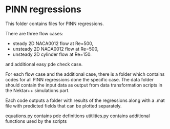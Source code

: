 # PINN regressions

This folder contains files for PINN regressions.

There are three flow cases:

- steady 2D NACA0012 flow at Re=500,
- unsteady 2D NACA0012 flow at Re=500,
- unsteady 2D cylinder flow at Re=150.

and additional easy pde check case.

For each flow case and the additional case, there is a folder which contains codes for all PINN regressions done the specific case. The data folder should contain the input data as output from data transformation scripts in the Nektar++ simulations part.

Each code outputs a folder with results of the regressions along with a .mat file with predicted fields that can be plotted separately.

equations.py contains pde definitions
utitlities.py contains additional functions used by the scripts
